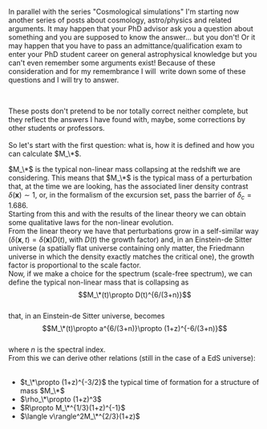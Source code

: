 <!-- 
.. link: 
.. description: 
.. tags: astro/physics, cosmic_structure, Cosmology, PhD, imported
.. date: 2011-11-11
.. title: PhD question #1: M*
.. slug: phd-question-1-m
-->

In parallel with the series "Cosmological simulations" I'm starting now another series of posts about cosmology, astro/physics and related arguments. It may happen that your PhD advisor ask you a question about something and you are supposed to know the answer... but you don't! Or it may happen that you have to pass an admittance/qualification exam to enter your PhD student career on general astrophysical knowledge but you can't even remember some arguments exist! Because of these consideration and for my remembrance I will &nbsp;write down some of these questions and I will try to answer.<br />
<!-- TEASER_END --><br />
These posts don't pretend to be nor totally correct neither complete, but they reflect the answers I have found with, maybe, some corrections by other students or professors.<br />
<br />
So let's start with the first question: what is, how it is defined and how you can calculate $M_\*$.

$M_\*$ is the typical non-linear mass collapsing at the redshift we are considering. This means that $M_\*$ is the typical mass of a perturbation that, at the time we are looking, has the associated liner density contrast $\delta(\mathbf{x})\sim1$, or, in the formalism of the excursion set, pass the barrier of $\delta_c=1.686$.<br />
Starting from this and with the results of the linear theory we can obtain some qualitative laws for the non-linear evolution.<br />
From the linear theory we have that perturbations grow in a self-similar way ($\delta(\mathbf{x},t)=\delta(\mathbf{x})D(t)$, with $D(t)$ the growth factor) and, in an Einstein-de Sitter universe (a spatially flat universe containing only matter, the Friedmann universe in which the density exactly matches the critical one), the growth factor is proportional to the scale factor.<br />
Now, if we make a choice for the spectrum (scale-free spectrum), we can define the typical non-linear mass that is collapsing as<br />
$$M_\*(t)\propto D(t)^{6/(3+n)}$$<br />
that, in an Einstein-de Sitter universe, becomes<br />
$$M_\*(t)\propto a^{6/(3+n)}\propto (1+z)^{-6/(3+n)}$$<br />
where $n$ is the spectral index.<br />
From this we can derive other relations (still in the case of a EdS universe):<br />
<ul><br />
<li>$t_\*\propto (1+z)^{-3/2}$ the typical time of formation for a structure of mass $M_\*$</li>
<li>$\rho_\*\propto (1+z)^3$</li>
<li>$R\propto M_\*^{1/3}(1+z)^{-1}$</li>
<li>$\langle v\rangle^2M_\*^{2/3}(1+z)$</li>
</ul>
